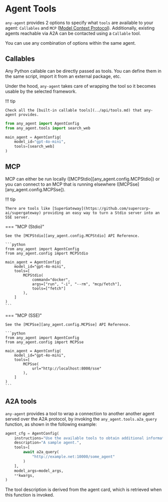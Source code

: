 # Agent Tools

`any-agent` provides 2 options to specify what `tools` are available to your agent: `Callables` and `MCP` ([Model Context Protocol](https://modelcontextprotocol.io/introduction)). Additionally, existing agents reachable via A2A can be contacted using a `Callable` tool.

You can use any combination of options within the same agent.

## Callables

Any Python callable can be directly passed as tools.
You can define them in the same script, import it from an external package, etc.

Under the hood, `any-agent` takes care of wrapping the
tool so it becomes usable by the selected framework.

!!! tip

    Check all the [built-in callable tools](../api/tools.md) that any-agent provides.

```python
from any_agent import AgentConfig
from any_agent.tools import search_web

main_agent = AgentConfig(
    model_id="gpt-4o-mini",
    tools=[search_web]
)
```

## MCP
MCP can either be run locally ([MCPStdio][any_agent.config.MCPStdio]) or you can connect to an MCP that is running elsewhere ([MCPSse][any_agent.config.MCPSse]).

!!! tip

    There are tools like [SuperGateway](https://github.com/supercorp-ai/supergateway) providing an easy way to turn a Stdio server into an SSE server.

=== "MCP (Stdio)"

    See the [MCPStdio][any_agent.config.MCPStdio] API Reference.

    ```python
    from any_agent import AgentConfig
    from any_agent.config import MCPStdio

    main_agent = AgentConfig(
        model_id="gpt-4o-mini",
        tools=[
            MCPStdio(
                command="docker",
                args=["run", "-i", "--rm", "mcp/fetch"],
                tools=["fetch"]
            ),
        ]
    )
    ```

=== "MCP (SSE)"

    See the [MCPSse][any_agent.config.MCPSse] API Reference.

    ```python
    from any_agent import AgentConfig
    from any_agent.config import MCPSse

    main_agent = AgentConfig(
        model_id="gpt-4o-mini",
        tools=[
            MCPSse(
                url="http://localhost:8000/sse"
            ),
        ]
    )
    ```

## A2A tools

`any-agent` provides a tool to wrap a connection to another another agent served over the A2A protocol, by invoking the `any_agent.tools.a2a_query` function, as shown in the following example:

```python
agent_cfg = AgentConfig(
    instructions="Use the available tools to obtain additional information to answer the query.",
    description="A sample agent.",
    tools=[
        await a2a_query(
            "http://example.net:10000/some_agent"
        )
    ],
    model_args=model_args,
    **kwargs,
)
```

The tool description is derived from the agent card, which is retrieved when this function is invoked.